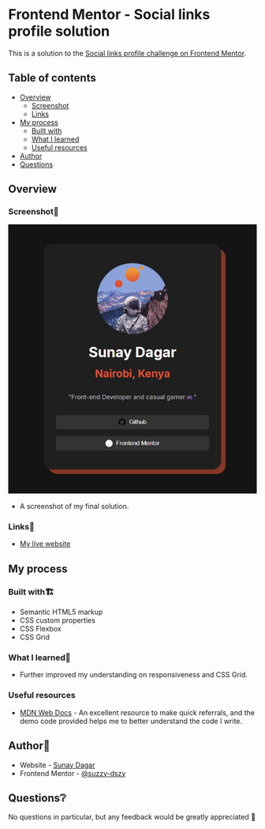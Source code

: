 # Frontend Mentor - Social links profile solution

This is a solution to the [Social links profile challenge on Frontend Mentor](https://www.frontendmentor.io/challenges/social-links-profile-UG32l9m6dQ).

## Table of contents

- [Overview](#overview)
  - [Screenshot](#screenshot)
  - [Links](#links)
- [My process](#my-process)
  - [Built with](#built-with)
  - [What I learned](#what-i-learned)
  - [Useful resources](#useful-resources)
- [Author](#author)
- [Questions](#Questions)

## Overview

### Screenshot📸

![](./assets/images/Thumbnail.png)

- A screenshot of my final solution.

### Links🔗

- [My live website](https://suzzy-dszy.github.io/Social-Links-Profile/)

## My process

### Built with🏗️

- Semantic HTML5 markup
- CSS custom properties
- CSS Flexbox
- CSS Grid

### What I learned📝

- Further improved my understanding on responsiveness and CSS Grid.

### Useful resources

- [MDN Web Docs](https://developer.mozilla.org/en-US/) - An excellent resource to make quick referrals, and the demo code provided helps me to better understand the code I write.

## Author📖

- Website - [Sunay Dagar](https://suzzy-dszy.github.io/Social-Links-Profile/)
- Frontend Mentor - [@suzzy-dszy](https://www.frontendmentor.io/profile/suzzy-dszy)

## Questions❔

No questions in particular, but any feedback would be greatly appreciated 💯
